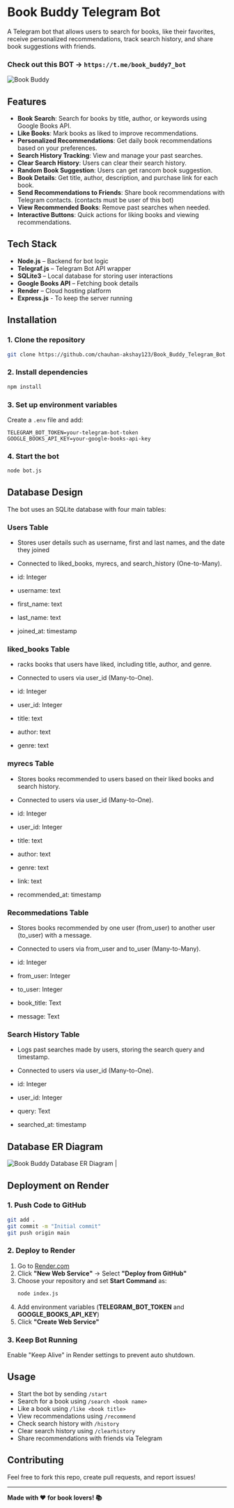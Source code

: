 # **Book Buddy Telegram Bot**

A Telegram bot that allows users to search for books, like their favorites, receive personalized recommendations, track search history, and share book suggestions with friends.

### Check out this BOT -> `https://t.me/book_buddy7_bot`

![Book Buddy](ss.png)

## **Features**

- **Book Search**: Search for books by title, author, or keywords using Google Books API.  
- **Like Books**: Mark books as liked to improve recommendations.  
- **Personalized Recommendations**: Get daily book recommendations based on your preferences.  
- **Search History Tracking**: View and manage your past searches.  
- **Clear Search History**: Users can clear their search history.
- **Random Book Suggestion**: Users can get rancom book suggestion.
- **Book Details**: Get title, author, description, and purchase link for each book.  
- **Send Recommendations to Friends**: Share book recommendations with Telegram contacts. (contacts must be user of this bot) 
- **View Recommended Books**: Remove past searches when needed.  
- **Interactive Buttons**: Quick actions for liking books and viewing recommendations.  

## **Tech Stack**

- **Node.js** – Backend for bot logic
- **Telegraf.js** – Telegram Bot API wrapper
- **SQLite3** – Local database for storing user interactions
- **Google Books API** – Fetching book details
- **Render** – Cloud hosting platform
- **Express.js** - To keep the server running

## **Installation**

### **1. Clone the repository**
```sh
git clone https://github.com/chauhan-akshay123/Book_Buddy_Telegram_Bot.git
```

### **2. Install dependencies**
```sh
npm install
```

### **3. Set up environment variables**
Create a `.env` file and add:
```env
TELEGRAM_BOT_TOKEN=your-telegram-bot-token
GOOGLE_BOOKS_API_KEY=your-google-books-api-key
```

### **4. Start the bot**
```sh
node bot.js
```

## **Database Design**

The bot uses an SQLite database with four main tables:

### **Users Table**
- Stores user details such as username, first and last names, and the date they joined
- Connected to liked_books, myrecs, and search_history (One-to-Many).

- id: Integer
- username: text
- first_name: text
- last_name: text
- joined_at: timestamp

### **liked_books Table**
- racks books that users have liked, including title, author, and genre.
- Connected to users via user_id (Many-to-One).

- id: Integer
- user_id: Integer
- title: text
- author: text
- genre: text

### **myrecs Table**
- Stores books recommended to users based on their liked books and search history.
- Connected to users via user_id (Many-to-One).

- id: Integer
- user_id: Integer
- title: text
- author: text
- genre: text
- link: text
- recommended_at: timestamp

### **Recommedations Table**
- Stores books recommended by one user (from_user) to another user (to_user) with a message.
- Connected to users via from_user and to_user (Many-to-Many).

- id: Integer
- from_user: Integer
- to_user: Integer
- book_title: Text
- message: Text

### **Search History Table**
- Logs past searches made by users, storing the search query and timestamp.
- Connected to users via user_id (Many-to-One).

- id: Integer
- user_id: Integer
- query: Text
- searched_at: timestamp

## Database ER Diagram

![Book Buddy Database ER Diagram](Book_buddy_DB.png)
                                 |
## **Deployment on Render**

### **1. Push Code to GitHub**
```sh
git add .
git commit -m "Initial commit"
git push origin main
```

### **2. Deploy to Render**
1. Go to [Render.com](https://render.com/)
2. Click **"New Web Service"** → Select **"Deploy from GitHub"**
3. Choose your repository and set **Start Command** as:
   ```sh
   node index.js
   ```
4. Add environment variables (**TELEGRAM_BOT_TOKEN** and **GOOGLE_BOOKS_API_KEY**)
5. Click **"Create Web Service"**

### **3. Keep Bot Running**
Enable "Keep Alive" in Render settings to prevent auto shutdown.

## **Usage**

- Start the bot by sending `/start`
- Search for a book using `/search <book name>`
- Like a book using `/like <book title>`
- View recommendations using `/recommend`
- Check search history with `/history`
- Clear search history using `/clearhistory`
- Share recommendations with friends via Telegram

## **Contributing**
Feel free to fork this repo, create pull requests, and report issues!

---

**Made with ❤️ for book lovers! 📚**

